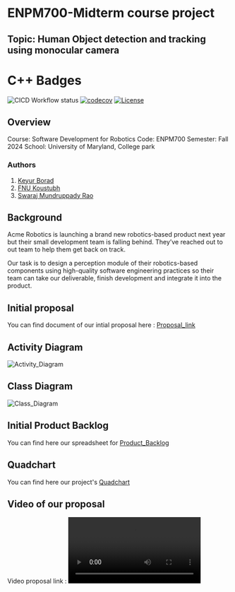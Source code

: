 # ENPM700-Midterm course project 

## Topic: Human Object detection and tracking using monocular camera

# C++ Badges
![CICD Workflow status](https://github.com/koustubh1012/enpm700_midterm_project/actions/workflows/run-unit-test-and-upload-codecov.yml/badge.svg) 
[![codecov](https://codecov.io/gh/koustubh1012/enpm700_midterm_project/branch/main/graph/badge.svg)](https://codecov.io/gh/keyurborad5/enpm700_midterm_project) 
[![License](https://img.shields.io/badge/license-MIT-blue.svg)](LICENSE)


## Overview

Course: Software Development for Robotics
Code: ENPM700
Semester: Fall 2024
School: University of Maryland, College park

### Authors 
1) [Keyur Borad](https://github.com/keyurborad5) 
2) [FNU Koustubh](https://github.com/koustubh1012) 
3) [Swaraj Mundruppady Rao](https://github.com/SwarajMundruppadyRao)

## Background
Acme Robotics is launching a brand new robotics-based product next year but their small development team is falling behind. They’ve reached out to out team to help them get back on track.

Our task is to design a perception module of their robotics-based components using high-quality software engineering practices so their team can take our deliverable, finish development and integrate it into the product.

## Initial proposal
You can find document of our intial proposal here : [Proposal_link](design/Phase0-Proposal.pdf)

## Activity Diagram
![Activity_Diagram](design/images/activity_diagram.jpeg)


## Class Diagram
![Class_Diagram](design/images/class_diagram.jpeg)


## Initial Product Backlog
You can find here our spreadsheet for [Product_Backlog](https://docs.google.com/spreadsheets/d/1fh9gBtK0hcLDP9B47O9Ribjl_y3yS_IEFFMDYh72blE/edit?gid=0#gid=0)

## Quadchart
You can find here our project's [Quadchart](design/QuadChart.pptx)


## Video of our proposal
Video proposal link : ![Group4](design/video_proposal_group4.mp4)
